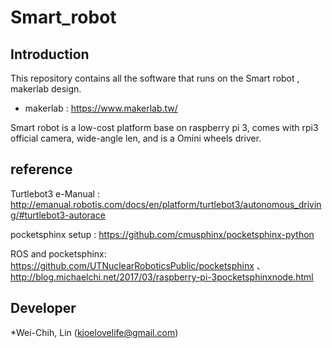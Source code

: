 # Smart_robot

## Introduction

This repository contains all the software that runs on the Smart robot , makerlab design.

* makerlab : https://www.makerlab.tw/

Smart robot is a low-cost platform base on raspberry pi 3, comes with rpi3 official camera, wide-angle len, and is a Omini wheels driver.

## reference

Turtlebot3 e-Manual : http://emanual.robotis.com/docs/en/platform/turtlebot3/autonomous_driving/#turtlebot3-autorace

pocketsphinx setup  : https://github.com/cmusphinx/pocketsphinx-python

ROS and pocketsphinx: https://github.com/UTNuclearRoboticsPublic/pocketsphinx 、 http://blog.michaelchi.net/2017/03/raspberry-pi-3pocketsphinxnode.html 

## Developer

*Wei-Chih, Lin (kjoelovelife@gmail.com)

